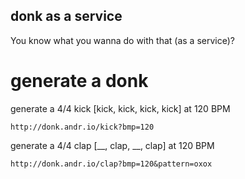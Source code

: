 ## donk as a service
You know what you wanna do with that (as a service)?

# generate a donk

generate a 4/4 kick [kick, kick, kick, kick] at 120 BPM
```
http://donk.andr.io/kick?bmp=120
```

generate a 4/4 clap [__, clap, __, clap] at 120 BPM
```
http://donk.andr.io/clap?bmp=120&pattern=oxox
```
